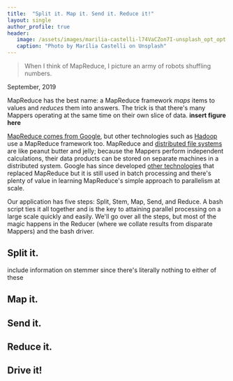 ```yaml
---
title:  "Split it. Map it. Send it. Reduce it!"
layout: single
author_profile: true
header:
   image: /assets/images/marilia-castelli-l74VaCZon7I-unsplash_opt_opt.jpg
   caption: "Photo by Marília Castelli on Unsplash"
---
```


>When I think of MapReduce, I picture an army of robots shuffling numbers.

September, 2019

MapReduce has the best name: a MapReduce framework *maps* items to values and *reduces* them into answers. The trick is that there's many Mappers operating at the same time on their own slice of data. **insert figure here**

[MapReduce comes from Google](https://ai.google/research/pubs/pub62), but other technologies such as [Hadoop](https://www.tutorialspoint.com/hadoop/hadoop_mapreduce.htm) use a MapReduce framework too. MapReduce and [distributed file systems](https://kkunapuli.github.io/_pages/dfs/distributed_system/) are like peanut butter and jelly; because the Mappers perform independent calculations, their data products can be stored on separate machines in a distributed system. Google has since developed [other technologies](https://ai.google/research/pubs/pub41378) that replaced MapReduce but it is still used in batch processing and there's plenty of value in learning MapReduce's simple approach to parallelism at scale.

Our application has five steps: Split, Stem, Map, Send, and Reduce. A bash script ties it all together and is the key to attaining parallel processing on a large scale quickly and easily. We'll go over all the steps, but most of the magic happens in the Reducer (where we collate results from disparate Mappers) and the bash driver.

## Split it.
include information on stemmer since there's literally nothing to either of these

## Map it.

## Send it.

## Reduce it.

## Drive it!
